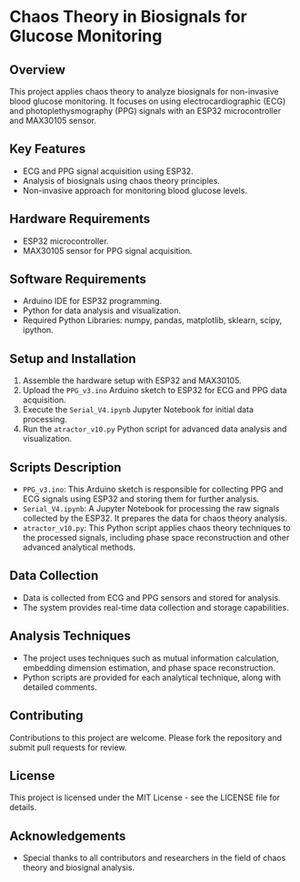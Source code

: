 
# Chaos Theory in Biosignals for Glucose Monitoring

## Overview
This project applies chaos theory to analyze biosignals for non-invasive blood glucose monitoring. It focuses on using electrocardiographic (ECG) and photoplethysmography (PPG) signals with an ESP32 microcontroller and MAX30105 sensor.

## Key Features
- ECG and PPG signal acquisition using ESP32.
- Analysis of biosignals using chaos theory principles.
- Non-invasive approach for monitoring blood glucose levels.

## Hardware Requirements
- ESP32 microcontroller.
- MAX30105 sensor for PPG signal acquisition.

## Software Requirements
- Arduino IDE for ESP32 programming.
- Python for data analysis and visualization.
- Required Python Libraries: numpy, pandas, matplotlib, sklearn, scipy, ipython.

## Setup and Installation
1. Assemble the hardware setup with ESP32 and MAX30105.
2. Upload the `PPG_v3.ino` Arduino sketch to ESP32 for ECG and PPG data acquisition.
3. Execute the `Serial_V4.ipynb` Jupyter Notebook for initial data processing.
4. Run the `atractor_v10.py` Python script for advanced data analysis and visualization.

## Scripts Description
- `PPG_v3.ino`: This Arduino sketch is responsible for collecting PPG and ECG signals using ESP32 and storing them for further analysis.
- `Serial_V4.ipynb`: A Jupyter Notebook for processing the raw signals collected by the ESP32. It prepares the data for chaos theory analysis.
- `atractor_v10.py`: This Python script applies chaos theory techniques to the processed signals, including phase space reconstruction and other advanced analytical methods.

## Data Collection
- Data is collected from ECG and PPG sensors and stored for analysis.
- The system provides real-time data collection and storage capabilities.

## Analysis Techniques
- The project uses techniques such as mutual information calculation, embedding dimension estimation, and phase space reconstruction.
- Python scripts are provided for each analytical technique, along with detailed comments.

## Contributing
Contributions to this project are welcome. Please fork the repository and submit pull requests for review.

## License
This project is licensed under the MIT License - see the LICENSE file for details.

## Acknowledgements
- Special thanks to all contributors and researchers in the field of chaos theory and biosignal analysis.
